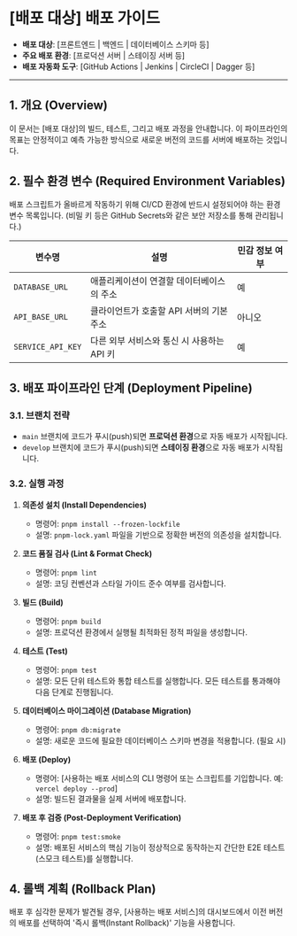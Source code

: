 # [배포 대상] 배포 가이드

* **배포 대상**: [프론트엔드 | 백엔드 | 데이터베이스 스키마 등]
* **주요 배포 환경**: [프로덕션 서버 | 스테이징 서버 등]
* **배포 자동화 도구**: [GitHub Actions | Jenkins | CircleCI | Dagger 등]

---

## 1. 개요 (Overview)

이 문서는 [배포 대상]의 빌드, 테스트, 그리고 배포 과정을 안내합니다. 이 파이프라인의 목표는 안정적이고 예측 가능한 방식으로 새로운 버전의 코드를 서버에 배포하는 것입니다.

## 2. 필수 환경 변수 (Required Environment Variables)

배포 스크립트가 올바르게 작동하기 위해 CI/CD 환경에 반드시 설정되어야 하는 환경 변수 목록입니다. (비밀 키 등은 GitHub Secrets와 같은 보안 저장소를 통해 관리됩니다.)

| 변수명 | 설명 | 민감 정보 여부 |
|---|---|---|
| `DATABASE_URL` | 애플리케이션이 연결할 데이터베이스의 주소 | 예 |
| `API_BASE_URL` | 클라이언트가 호출할 API 서버의 기본 주소 | 아니오 |
| `SERVICE_API_KEY`| 다른 외부 서비스와 통신 시 사용하는 API 키 | 예 |

## 3. 배포 파이프라인 단계 (Deployment Pipeline)

### 3.1. 브랜치 전략

* `main` 브랜치에 코드가 푸시(push)되면 **프로덕션 환경**으로 자동 배포가 시작됩니다.
* `develop` 브랜치에 코드가 푸시(push)되면 **스테이징 환경**으로 자동 배포가 시작됩니다.

### 3.2. 실행 과정

1. **의존성 설치 (Install Dependencies)**
    * 명령어: `pnpm install --frozen-lockfile`
    * 설명: `pnpm-lock.yaml` 파일을 기반으로 정확한 버전의 의존성을 설치합니다.

2. **코드 품질 검사 (Lint & Format Check)**
    * 명령어: `pnpm lint`
    * 설명: 코딩 컨벤션과 스타일 가이드 준수 여부를 검사합니다.

3. **빌드 (Build)**
    * 명령어: `pnpm build`
    * 설명: 프로덕션 환경에서 실행될 최적화된 정적 파일을 생성합니다.

4. **테스트 (Test)**
    * 명령어: `pnpm test`
    * 설명: 모든 단위 테스트와 통합 테스트를 실행합니다. 모든 테스트를 통과해야 다음 단계로 진행됩니다.

5. **데이터베이스 마이그레이션 (Database Migration)**
    * 명령어: `pnpm db:migrate`
    * 설명: 새로운 코드에 필요한 데이터베이스 스키마 변경을 적용합니다. (필요 시)

6. **배포 (Deploy)**
    * 명령어: [사용하는 배포 서비스의 CLI 명령어 또는 스크립트를 기입합니다. 예: `vercel deploy --prod`]
    * 설명: 빌드된 결과물을 실제 서버에 배포합니다.

7. **배포 후 검증 (Post-Deployment Verification)**
    * 명령어: `pnpm test:smoke`
    * 설명: 배포된 서비스의 핵심 기능이 정상적으로 동작하는지 간단한 E2E 테스트(스모크 테스트)를 실행합니다.

## 4. 롤백 계획 (Rollback Plan)

배포 후 심각한 문제가 발견될 경우, [사용하는 배포 서비스]의 대시보드에서 이전 버전의 배포를 선택하여 '즉시 롤백(Instant Rollback)' 기능을 사용합니다.

